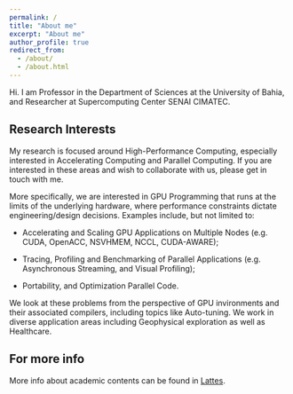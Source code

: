 ```yaml
---
permalink: /
title: "About me"
excerpt: "About me"
author_profile: true
redirect_from: 
  - /about/
  - /about.html
---
```


Hi. I am Professor in the Department of Sciences at the University of Bahia, and Researcher at Supercomputing Center SENAI CIMATEC.

Research Interests
------
My research is focused around High-Performance Computing, especially interested in Accelerating Computing and Parallel Computing. If you are interested in these areas and wish to collaborate with us, please get in touch with me.

More specifically, we are interested in GPU Programming that runs at the limits of the underlying hardware, where performance constraints dictate engineering/design decisions. Examples include, but not limited to:

 * Accelerating and Scaling GPU Applications on Multiple Nodes (e.g. CUDA, OpenACC, NSVHMEM, NCCL, CUDA-AWARE);

 * Tracing, Profiling and Benchmarking of Parallel Applications (e.g. Asynchronous Streaming, and Visual Profiling);
 
 * Portability, and Optimization Parallel Code.

We look at these problems from the perspective of GPU invironments and their associated compilers, including topics like Auto-tuning. We work in diverse application areas including Geophysical exploration as well as Healthcare.

For more info
------
More info about academic contents can be found in [Lattes](http://lattes.cnpq.br/9222855062709254).
